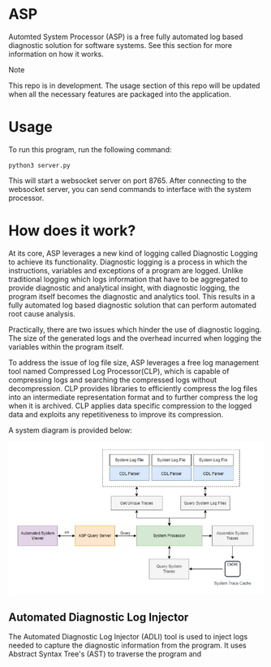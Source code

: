 # ASP
Automted System Processor (ASP) is a free fully automated log based diagnostic solution for software systems. See this section for more information on how it works.

> [!NOTE]  
> This repo is in development. The usage section of this repo will be updated when all the necessary features are packaged into the application. 

# Usage
To run this program, run the following command:
  ```shell
  python3 server.py
  ```
This will start a websocket server on port 8765. After connecting to the websocket server, you can send commands to interface with the system processor. 

# How does it work?

At its core, ASP leverages a new kind of logging called Diagnostic Logging to achieve its functionality. Diagnostic logging is a process in which the instructions, variables and exceptions of a program are logged. Unlike traditional logging which logs information that have to be aggregated to provide diagnostic and analytical insight, with diagnostic logging, the program itself becomes the diagnostic and analytics tool. This results in a fully automated log based diagnostic solution that can perform automated root cause analysis.

Practically, there are two issues which hinder the use of diagnostic logging. The size of the generated logs and the overhead incurred when logging the variables within the program itself.

To address the issue of log file size, ASP leverages a free log management tool named Compressed Log Processor(CLP), which is capable of compressing logs and searching the compressed logs without decompression. CLP provides libraries to efficiently compress the log files into an intermediate representation format and to further compress the log when it is archived. CLP applies data specific compression to the logged data and exploits any repetitiveness to improve its compression.

A system diagram is provided below:

![Simplified AQS System Diagram](docs/system_diagram2.jpg)

## Automated Diagnostic Log Injector

The Automated Diagnostic Log Injector (ADLI) tool is used to inject logs needed to capture the diagnostic information from the program. It uses Abstract Syntax Tree's (AST) to traverse the program and 


